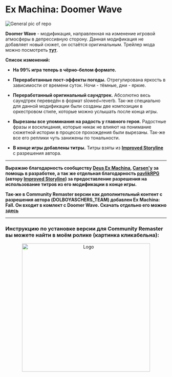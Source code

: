 # Ex Machina: Doomer Wave

![General pic of repo](https://user-images.githubusercontent.com/60093741/215395684-c812444b-7aa0-46a9-b7a4-aa4eb60492d7.png)

**Doomer Wave** - модификация, направленная на изменение игровой атмосферы в депрессивную сторону. Данная модификация не добавляет новый сюжет, он остаётся оригинальным.
 Трейлер мода можно посмотреть **[тут](https://youtu.be/oGKfYa-B-08)**.

**Список изменений:**

- **На 99% игра теперь в чёрно-белом формате.**

- **Переработанные пост-эффекты погоды.** Отрегулирована яркость в зависимости от времени суток. Ночи - тёмные, дни - яркие.

- **Переработанный оригинальный саундтрек.** Абсолютно весь саундтрек переведён в формат slowed+reverb. Так-же специально для данной модификации были созданы две композиции в оркестровом стиле, которые можно услышать после конца игры.

- **Вырезаны все упоминания на радость у главного героя.** Радостные фразы и восклицания, которые никак не влияют на понимание сюжетной истории в процессе прохождения были вырезаны. Так-же все его реплики чуть занижены по тональности.

- **В конце игры добавлены титры.** Титры взяты из **[Improved Storyline](https://github.com/zatinu322/ImprovedStoryline)** с разрешения автора.

-----------------------------------------------------------------------------------------------

**Выражаю благодарность сообществу [Deus Ex Machina](https://discord.gg/PVW57kr), [Carsen'y](https://github.com/MrPlayerEx) за помощь в разработке, а так же отдельная благодарность [pavlikRPG](https://github.com/zatinu322) (автору **[Improved Storyline](https://github.com/zatinu322/ImprovedStoryline)**) за предоставление разрешения на использование титров из его модификации в конце игры.**

**Так-же в Community Remaster версии как дополнительный контент с разрешения автора (DOLBOYASCHERS_TEAM) добавлен Ex Machina: Fall. Он входит в комлект с Doomer Wave. Скачать отдельно его можно [здесь](https://www.moddb.com/mods/exm-fall/downloads/exm-fall-eng)**


-----------------------------------------------------------------------------------------------

### Инструкцию по установке версии для Community Remaster вы можете найти в моём ролике (картинка кликабельна):
<div align="center">
<a href="https://www.youtube.com/watch?v=CJyvEuSTiyk">
    <img src="https://github-production-user-asset-6210df.s3.amazonaws.com/60093741/262672349-c863f945-338a-4cd2-99b4-b182afa2666a.png" alt="Logo" width="400">
  </a>
</div>
